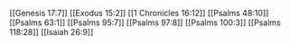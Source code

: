 [[Genesis 17:7]]
[[Exodus 15:2]]
[[1 Chronicles 16:12]]
[[Psalms 48:10]]
[[Psalms 63:1]]
[[Psalms 95:7]]
[[Psalms 97:8]]
[[Psalms 100:3]]
[[Psalms 118:28]]
[[Isaiah 26:9]]
